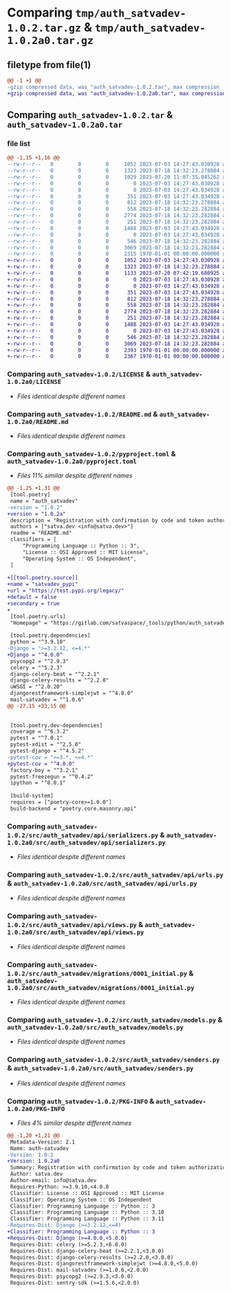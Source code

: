 # Comparing `tmp/auth_satvadev-1.0.2.tar.gz` & `tmp/auth_satvadev-1.0.2a0.tar.gz`

## filetype from file(1)

```diff
@@ -1 +1 @@
-gzip compressed data, was "auth_satvadev-1.0.2.tar", max compression
+gzip compressed data, was "auth_satvadev-1.0.2a0.tar", max compression
```

## Comparing `auth_satvadev-1.0.2.tar` & `auth_satvadev-1.0.2a0.tar`

### file list

```diff
@@ -1,15 +1,16 @@
--rw-r--r--   0        0        0     1052 2023-07-03 14:27:43.030928 auth_satvadev-1.0.2/LICENSE
--rw-r--r--   0        0        0     1323 2023-07-18 14:32:23.278884 auth_satvadev-1.0.2/README.md
--rw-r--r--   0        0        0     1029 2023-07-20 11:07:35.045262 auth_satvadev-1.0.2/pyproject.toml
--rw-r--r--   0        0        0        0 2023-07-03 14:27:43.030928 auth_satvadev-1.0.2/src/auth_satvadev/__init__.py
--rw-r--r--   0        0        0        0 2023-07-03 14:27:43.034928 auth_satvadev-1.0.2/src/auth_satvadev/api/__init__.py
--rw-r--r--   0        0        0      351 2023-07-03 14:27:43.034928 auth_satvadev-1.0.2/src/auth_satvadev/api/exceptions.py
--rw-r--r--   0        0        0      812 2023-07-18 14:32:23.278884 auth_satvadev-1.0.2/src/auth_satvadev/api/serializers.py
--rw-r--r--   0        0        0      558 2023-07-18 14:32:23.282884 auth_satvadev-1.0.2/src/auth_satvadev/api/urls.py
--rw-r--r--   0        0        0     2774 2023-07-18 14:32:23.282884 auth_satvadev-1.0.2/src/auth_satvadev/api/views.py
--rw-r--r--   0        0        0      251 2023-07-18 14:32:23.282884 auth_satvadev-1.0.2/src/auth_satvadev/apps.py
--rw-r--r--   0        0        0     1488 2023-07-03 14:27:43.034928 auth_satvadev-1.0.2/src/auth_satvadev/migrations/0001_initial.py
--rw-r--r--   0        0        0        0 2023-07-03 14:27:43.034928 auth_satvadev-1.0.2/src/auth_satvadev/migrations/__init__.py
--rw-r--r--   0        0        0      546 2023-07-18 14:32:23.282884 auth_satvadev-1.0.2/src/auth_satvadev/models.py
--rw-r--r--   0        0        0     3069 2023-07-18 14:32:23.282884 auth_satvadev-1.0.2/src/auth_satvadev/senders.py
--rw-r--r--   0        0        0     2315 1970-01-01 00:00:00.000000 auth_satvadev-1.0.2/PKG-INFO
+-rw-r--r--   0        0        0     1052 2023-07-03 14:27:43.030928 auth_satvadev-1.0.2a0/LICENSE
+-rw-r--r--   0        0        0     1323 2023-07-18 14:32:23.278884 auth_satvadev-1.0.2a0/README.md
+-rw-r--r--   0        0        0     1133 2023-07-20 07:42:19.680925 auth_satvadev-1.0.2a0/pyproject.toml
+-rw-r--r--   0        0        0        0 2023-07-03 14:27:43.030928 auth_satvadev-1.0.2a0/src/auth_satvadev/__init__.py
+-rw-r--r--   0        0        0        0 2023-07-03 14:27:43.034928 auth_satvadev-1.0.2a0/src/auth_satvadev/api/__init__.py
+-rw-r--r--   0        0        0      351 2023-07-03 14:27:43.034928 auth_satvadev-1.0.2a0/src/auth_satvadev/api/exceptions.py
+-rw-r--r--   0        0        0      812 2023-07-18 14:32:23.278884 auth_satvadev-1.0.2a0/src/auth_satvadev/api/serializers.py
+-rw-r--r--   0        0        0      558 2023-07-18 14:32:23.282884 auth_satvadev-1.0.2a0/src/auth_satvadev/api/urls.py
+-rw-r--r--   0        0        0     2774 2023-07-18 14:32:23.282884 auth_satvadev-1.0.2a0/src/auth_satvadev/api/views.py
+-rw-r--r--   0        0        0      251 2023-07-18 14:32:23.282884 auth_satvadev-1.0.2a0/src/auth_satvadev/apps.py
+-rw-r--r--   0        0        0     1488 2023-07-03 14:27:43.034928 auth_satvadev-1.0.2a0/src/auth_satvadev/migrations/0001_initial.py
+-rw-r--r--   0        0        0        0 2023-07-03 14:27:43.034928 auth_satvadev-1.0.2a0/src/auth_satvadev/migrations/__init__.py
+-rw-r--r--   0        0        0      546 2023-07-18 14:32:23.282884 auth_satvadev-1.0.2a0/src/auth_satvadev/models.py
+-rw-r--r--   0        0        0     3069 2023-07-18 14:32:23.282884 auth_satvadev-1.0.2a0/src/auth_satvadev/senders.py
+-rw-r--r--   0        0        0     2393 1970-01-01 00:00:00.000000 auth_satvadev-1.0.2a0/setup.py
+-rw-r--r--   0        0        0     2367 1970-01-01 00:00:00.000000 auth_satvadev-1.0.2a0/PKG-INFO
```

### Comparing `auth_satvadev-1.0.2/LICENSE` & `auth_satvadev-1.0.2a0/LICENSE`

 * *Files identical despite different names*

### Comparing `auth_satvadev-1.0.2/README.md` & `auth_satvadev-1.0.2a0/README.md`

 * *Files identical despite different names*

### Comparing `auth_satvadev-1.0.2/pyproject.toml` & `auth_satvadev-1.0.2a0/pyproject.toml`

 * *Files 11% similar despite different names*

```diff
@@ -1,25 +1,31 @@
 [tool.poetry]
 name = "auth_satvadev"
-version = "1.0.2"
+version = "1.0.2a"
 description = "Registration with confirmation by code and token authorization"
 authors = ["satva.dev <info@satva.dev>"]
 readme = "README.md"
 classifiers = [
     "Programming Language :: Python :: 3",
     "License :: OSI Approved :: MIT License",
     "Operating System :: OS Independent",
 ]
 
+[[tool.poetry.source]]
+name = "satvadev_pypi"
+url = "https://test.pypi.org/legacy/"
+default = false
+secondary = true
+
 [tool.poetry.urls]
 "Homepage" = "https://gitlab.com/satvaspace/_tools/python/auth_satvadev"
 
 [tool.poetry.dependencies]
 python = "^3.9.10"
-Django = ">=3.2.12, <=4.*"
+Django = "^4.0.0"
 psycopg2 = "^2.9.3"
 celery = "^5.2.3"
 django-celery-beat = "^2.2.1"
 django-celery-results = "^2.2.0"
 uWSGI = "^2.0.20"
 djangorestframework-simplejwt = "^4.8.0"
 mail-satvadev = "^1.0.6"
@@ -27,15 +33,15 @@
 
 
 [tool.poetry.dev-dependencies]
 coverage = "^6.3.2"
 pytest = "^7.0.1"
 pytest-xdist = "^2.5.0"
 pytest-django = "^4.5.2"
-pytest-cov = ">=3.*, <=4.*"
+pytest-cov = "^4.0.0"
 factory-boy = "^3.2.1"
 pytest-freezegun = "^0.4.2"
 ipython = "^8.0.1"
 
 [build-system]
 requires = ["poetry-core>=1.0.0"]
 build-backend = "poetry.core.masonry.api"
```

### Comparing `auth_satvadev-1.0.2/src/auth_satvadev/api/serializers.py` & `auth_satvadev-1.0.2a0/src/auth_satvadev/api/serializers.py`

 * *Files identical despite different names*

### Comparing `auth_satvadev-1.0.2/src/auth_satvadev/api/urls.py` & `auth_satvadev-1.0.2a0/src/auth_satvadev/api/urls.py`

 * *Files identical despite different names*

### Comparing `auth_satvadev-1.0.2/src/auth_satvadev/api/views.py` & `auth_satvadev-1.0.2a0/src/auth_satvadev/api/views.py`

 * *Files identical despite different names*

### Comparing `auth_satvadev-1.0.2/src/auth_satvadev/migrations/0001_initial.py` & `auth_satvadev-1.0.2a0/src/auth_satvadev/migrations/0001_initial.py`

 * *Files identical despite different names*

### Comparing `auth_satvadev-1.0.2/src/auth_satvadev/models.py` & `auth_satvadev-1.0.2a0/src/auth_satvadev/models.py`

 * *Files identical despite different names*

### Comparing `auth_satvadev-1.0.2/src/auth_satvadev/senders.py` & `auth_satvadev-1.0.2a0/src/auth_satvadev/senders.py`

 * *Files identical despite different names*

### Comparing `auth_satvadev-1.0.2/PKG-INFO` & `auth_satvadev-1.0.2a0/PKG-INFO`

 * *Files 4% similar despite different names*

```diff
@@ -1,20 +1,21 @@
 Metadata-Version: 2.1
 Name: auth-satvadev
-Version: 1.0.2
+Version: 1.0.2a0
 Summary: Registration with confirmation by code and token authorization
 Author: satva.dev
 Author-email: info@satva.dev
 Requires-Python: >=3.9.10,<4.0.0
 Classifier: License :: OSI Approved :: MIT License
 Classifier: Operating System :: OS Independent
 Classifier: Programming Language :: Python :: 3
 Classifier: Programming Language :: Python :: 3.10
 Classifier: Programming Language :: Python :: 3.11
-Requires-Dist: Django (>=3.2.12,<=4)
+Classifier: Programming Language :: Python :: 3
+Requires-Dist: Django (>=4.0.0,<5.0.0)
 Requires-Dist: celery (>=5.2.3,<6.0.0)
 Requires-Dist: django-celery-beat (>=2.2.1,<3.0.0)
 Requires-Dist: django-celery-results (>=2.2.0,<3.0.0)
 Requires-Dist: djangorestframework-simplejwt (>=4.8.0,<5.0.0)
 Requires-Dist: mail-satvadev (>=1.0.6,<2.0.0)
 Requires-Dist: psycopg2 (>=2.9.3,<3.0.0)
 Requires-Dist: sentry-sdk (>=1.5.6,<2.0.0)
```

